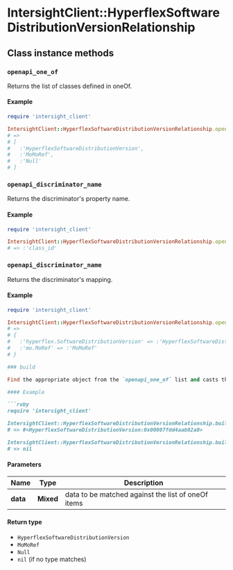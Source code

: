 # IntersightClient::HyperflexSoftwareDistributionVersionRelationship

## Class instance methods

### `openapi_one_of`

Returns the list of classes defined in oneOf.

#### Example

```ruby
require 'intersight_client'

IntersightClient::HyperflexSoftwareDistributionVersionRelationship.openapi_one_of
# =>
# [
#   :'HyperflexSoftwareDistributionVersion',
#   :'MoMoRef',
#   :'Null'
# ]
```

### `openapi_discriminator_name`

Returns the discriminator's property name.

#### Example

```ruby
require 'intersight_client'

IntersightClient::HyperflexSoftwareDistributionVersionRelationship.openapi_discriminator_name
# => :'class_id'
```

### `openapi_discriminator_name`

Returns the discriminator's mapping.

#### Example

```ruby
require 'intersight_client'

IntersightClient::HyperflexSoftwareDistributionVersionRelationship.openapi_discriminator_mapping
# =>
# {
#   :'hyperflex.SoftwareDistributionVersion' => :'HyperflexSoftwareDistributionVersion',
#   :'mo.MoRef' => :'MoMoRef'
# }

### build

Find the appropriate object from the `openapi_one_of` list and casts the data into it.

#### Example

```ruby
require 'intersight_client'

IntersightClient::HyperflexSoftwareDistributionVersionRelationship.build(data)
# => #<HyperflexSoftwareDistributionVersion:0x00007fdd4aab02a0>

IntersightClient::HyperflexSoftwareDistributionVersionRelationship.build(data_that_doesnt_match)
# => nil
```

#### Parameters

| Name | Type | Description |
| ---- | ---- | ----------- |
| **data** | **Mixed** | data to be matched against the list of oneOf items |

#### Return type

- `HyperflexSoftwareDistributionVersion`
- `MoMoRef`
- `Null`
- `nil` (if no type matches)

